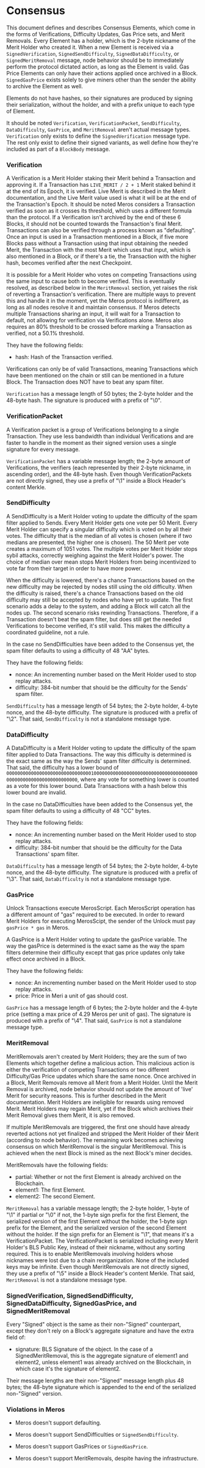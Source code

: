 # Consensus

This document defines and describes Consensus Elements, which come in the forms of Verifications, Difficulty Updates, Gas Price sets, and Merit Removals. Every Element has a holder, which is the 2-byte nickname of the Merit Holder who created it. When a new Element is received via a `SignedVerification`, `SignedSendDifficulty`, `SignedDataDifficulty`, or `SignedMeritRemoval` message, node behavior should be to immediately perform the protocol dictated action, as long as the Element is valid. Gas Price Elements can only have their actions applied once archived in a Block. `SignedGasPrice` exists solely to give miners other than the sender the ability to archive the Element as well.

Elements do not have hashes, so their signatures are produced by signing their serialization, without the holder, and with a prefix unique to each type of Element.

It should be noted `Verification`, `VerificationPacket`, `SendDifficulty`, `DataDifficulty`, `GasPrice`, and `MeritRemoval` aren't actual message types. `Verification` only exists to define the `SignedVerification` message type. The rest only exist to define their signed variants, as well define how they're included as part of a `BlockBody` message.

### Verification

A Verification is a Merit Holder staking their Merit behind a Transaction and approving it. If a Transaction has `LIVE_MERIT / 2 + 1` Merit staked behind it at the end of its Epoch, it is verified. Live Merit is described in the Merit documentation, and the Live Merit value used is what it will be at the end of the Transaction's Epoch. It should be noted Meros considers a Transaction verified as soon as it crosses its threshold, which uses a different formula than the protocol. If a Verification isn't archived by the end of these 6 Blocks, it should not be counted towards the Transaction's final Merit. Transactions can also be verified through a process known as "defaulting". Once an input is used in a Transaction mentioned in a Block, if five more Blocks pass without a Transaction using that input obtaining the needed Merit, the Transaction with the most Merit which uses that input, which is also mentioned in a Block, or if there's a tie, the Transaction with the higher hash, becomes verified after the next Checkpoint.

It is possible for a Merit Holder who votes on competing Transactions using the same input to cause both to become verified. This is eventually resolved, as described below in the `MeritRemoval` section, yet raises the risk of reverting a Transaction's verification. There are multiple ways to prevent this and handle it in the moment, yet the Meros protocol is indifferent, as long as all nodes resolve it and maintain consensus. If Meros detects multiple Transactions sharing an input, it will wait for a Transaction to default, not allowing for verification via Verifications alone. Meros also requires an 80% threshold to be crossed before marking a Transaction as verified, not a 50.1% threshold.

They have the following fields:

- hash: Hash of the Transaction verified.

Verifications can only be of valid Transactions, meaning Transactions which have been mentioned on the chain or still can be mentioned in a future Block. The Transaction does NOT have to beat any spam filter.

`Verification` has a message length of 50 bytes; the 2-byte holder and the 48-byte hash. The signature is produced with a prefix of "\0".

### VerificationPacket

A Verification packet is a group of Verifications belonging to a single Transaction. They use less bandwidth than individual Verifications and are faster to handle in the moment as their signed version uses a single signature for every message.

`VerificationPacket` has a variable message length; the 2-byte amount of Verifications, the verifiers (each represented by their 2-byte nickname, in ascending order), and the 48-byte hash. Even though VerificationPackets are not directly signed, they use a prefix of "\1" inside a Block Header's content Merkle.

### SendDifficulty

A SendDifficulty is a Merit Holder voting to update the difficulty of the spam filter applied to Sends. Every Merit Holder gets one vote per 50 Merit. Every Merit Holder can specify a singular difficulty which is voted on by all their votes. The difficulty that is the median of all votes is chosen (where if two medians are presented, the higher one is chosen). The 50 Merit per vote creates a maximum of 1051 votes. The multiple votes per Merit Holder stops sybil attacks, correctly weighing against the Merit Holder's power. The choice of median over mean stops Merit Holders from being incentivized to vote far from their target in order to have more power.

When the difficulty is lowered, there's a chance Transactions based on the new difficulty may be rejected by nodes still using the old difficulty. When the difficulty is raised, there's a chance Transactions based on the old difficulty may still be accepted by nodes who have yet to update. The first scenario adds a delay to the system, and adding a Block will catch all the nodes up. The second scenario risks rewinding Transactions. Therefore, if a Transaction doesn't beat the spam filter, but does still get the needed Verifications to become verified, it's still valid. This makes the difficulty a coordinated guideline, not a rule.

In the case no SendDifficulties have been added to the Consensus yet, the spam filter defaults to using a difficulty of 48 "AA" bytes.

They have the following fields:

- nonce: An incrementing number based on the Merit Holder used to stop replay attacks.
- difficulty: 384-bit number that should be the difficulty for the Sends' spam filter.

`SendDifficulty` has a message length of 54 bytes; the 2-byte holder, 4-byte nonce, and the 48-byte difficulty. The signature is produced with a prefix of "\2". That said, `SendDifficulty` is not a standalone message type.

### DataDifficulty

A DataDifficulty is a Merit Holder voting to update the difficulty of the spam filter applied to Data Transactions. The way this difficulty is determined is the exact same as the way the Sends' spam filter difficulty is determined. That said, the difficulty has a lower bound of `000000000000000000000000000000010000000000000000000000000000000000000000000000000000000000000000`, where any vote for something lower is counted as a vote for this lower bound. Data Transactions with a hash below this lower bound are invalid.

In the case no DataDifficulties have been added to the Consensus yet, the spam filter defaults to using a difficulty of 48 "CC" bytes.

They have the following fields:

- nonce: An incrementing number based on the Merit Holder used to stop replay attacks.
- difficulty: 384-bit number that should be the difficulty for the Data Transactions' spam filter.

`DataDifficulty` has a message length of 54 bytes; the 2-byte holder, 4-byte nonce, and the 48-byte difficulty. The signature is produced with a prefix of "\3". That said, `DataDifficulty` is not a standalone message type.

### GasPrice

Unlock Transactions execute MerosScript. Each MerosScript operation has a different amount of "gas" required to be executed. In order to reward Merit Holders for executing MerosScipt, the sender of the Unlock must pay `gasPrice * gas` in Meros.

A GasPrice is a Merit Holder voting to update the gasPrice variable. The way the gasPrice is determined is the exact same as the way the spam filters determine their difficulty except that gas price updates only take effect once archived in a Block.

They have the following fields:

- nonce: An incrementing number based on the Merit Holder used to stop replay attacks.
- price: Price in Meri a unit of gas should cost.

`GasPrice` has a message length of 6 bytes; the 2-byte holder and the 4-byte price (setting a max price of 4.29 Meros per unit of gas). The signature is produced with a prefix of "\4". That said, `GasPrice` is not a standalone message type.

### MeritRemoval

MeritRemovals aren't created by Merit Holders; they are the sum of two Elements which together define a malicious action. This malicious action is either the verification of competing Transactions or two different Difficulty/Gas Price updates which share the same nonce. Once archived in a Block, Merit Removals remove all Merit from a Merit Holder. Until the Merit Removal is archived, node behavior should not update the amount of 'live' Merit for security reasons. This is further described in the Merit documentation. Merit Holders are ineligible for rewards using removed Merit. Merit Holders may regain Merit, yet if the Block which archives their Merit Removal gives them Merit, it is also removed.

If multiple MeritRemovals are triggered, the first one should have already reverted actions not yet finalized and stripped the Merit Holder of their Merit (according to node behavior). The remaining work becomes achieving consensus on which MeritRemoval is the singular MeritRemoval. This is achieved when the next Block is mined as the next Block's miner decides.

MeritRemovals have the following fields:

- partial:  Whether or not the first Element is already archived on the Blockchain.
- element1: The first Element.
- element2: The second Element.

`MeritRemoval` has a variable message length; the 2-byte holder, 1-byte of "\1" if partial or "\0" if not, the 1-byte sign prefix for the first Element, the serialized version of the first Element without the holder, the 1-byte sign prefix for the Element, and the serialized version of the second Element without the holder. If the sign prefix for an Element is "\1", that means it's a VerificationPacket. The VerificationPacket is serialized including every Merit Holder's BLS Public Key, instead of their nickname, without any sorting required. This is to enable MeritRemovals involving holders whose nicknames were lost due to a chain reorganization. None of the included keys may be infinite. Even though MeritRemovals are not directly signed, they use a prefix of "\5" inside a Block Header's content Merkle. That said, `MeritRemoval` is not a standalone message type.

### SignedVerification, SignedSendDifficulty, SignedDataDifficulty, SignedGasPrice, and SignedMeritRemoval

Every "Signed" object is the same as their non-"Signed" counterpart, except they don't rely on a Block's aggregate signature and have the extra field of:

- signature: BLS Signature of the object. In the case of a SignedMeritRemoval, this is the aggregate signature of element1 and element2, unless element1 was already archived on the Blockchain, in which case it's the signature of element2.

Their message lengths are their non-"Signed" message length plus 48 bytes; the 48-byte signature which is appended to the end of the serialized non-"Signed" version.

### Violations in Meros

- Meros doesn't support defaulting.

- Meros doesn't support SendDifficulties or `SignedSendDifficulty`.
- Meros doesn't support GasPrices or `SignedGasPrice`.

- Meros doesn't support MeritRemovals, despite having the infrastructure.
